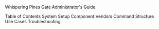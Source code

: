 Whispering Pines Gate
Administrator's Guide

Table of Contents
System Setup
Component Vendors
Command Structure
Use Cases
Troubleshooting
